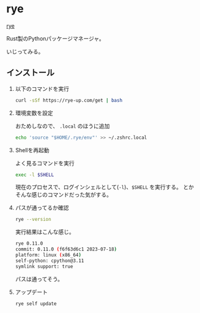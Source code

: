 # rye

[rye](https://rye-up.com/guide/installation/)

Rust製のPythonパッケージマネージャ。

いじってみる。

## インストール

1. 以下のコマンドを実行

    ```bash
    curl -sSf https://rye-up.com/get | bash
    ```

1. 環境変数を設定

    おためしなので、 `.local` のほうに追加

    ```sh
    echo 'source "$HOME/.rye/env"' >> ~/.zshrc.local
    ```

1. Shellを再起動

    よく見るコマンドを実行

    ```sh
    exec -l $SHELL
    ```

    現在のプロセスで、ログインシェルとして(`-l`)、`$SHELL` を実行する。
    とかそんな感じのコマンドだった気がする。

1. パスが通ってるか確認

    ```sh
    rye --version
    ```

    実行結果はこんな感じ。

    ```sh
    rye 0.11.0
    commit: 0.11.0 (f6f63d6c1 2023-07-18)
    platform: linux (x86_64)
    self-python: cpython@3.11
    symlink support: true
    ```

    パスは通ってそう。

1. アップデート

    ```sh
    rye self update
    ```
